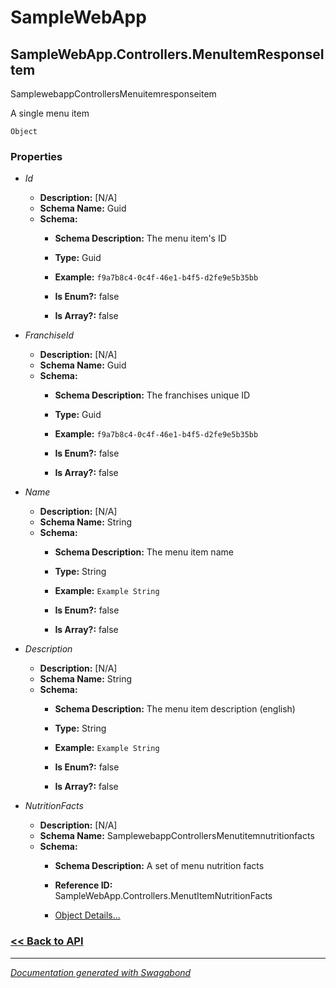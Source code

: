 
# SampleWebApp

## SampleWebApp.Controllers.MenuItemResponseItem

SamplewebappControllersMenuitemresponseitem

A single menu item


`Object`

### Properties


* *Id*
    * **Description:** [N/A]
    * **Schema Name:** Guid
    * **Schema:** 
        * **Schema Description:** The menu item's ID
 
        * **Type:** Guid
        * **Example:** `f9a7b8c4-0c4f-46e1-b4f5-d2fe9e5b35bb`
        * **Is Enum?:** false
        * **Is Array?:** false
    

* *FranchiseId*
    * **Description:** [N/A]
    * **Schema Name:** Guid
    * **Schema:** 
        * **Schema Description:** The franchises unique ID
 
        * **Type:** Guid
        * **Example:** `f9a7b8c4-0c4f-46e1-b4f5-d2fe9e5b35bb`
        * **Is Enum?:** false
        * **Is Array?:** false
    

* *Name*
    * **Description:** [N/A]
    * **Schema Name:** String
    * **Schema:** 
        * **Schema Description:** The menu item name
 
        * **Type:** String
        * **Example:** `Example String`
        * **Is Enum?:** false
        * **Is Array?:** false
    

* *Description*
    * **Description:** [N/A]
    * **Schema Name:** String
    * **Schema:** 
        * **Schema Description:** The menu item description (english)
 
        * **Type:** String
        * **Example:** `Example String`
        * **Is Enum?:** false
        * **Is Array?:** false
    

* *NutritionFacts*
    * **Description:** [N/A]
    * **Schema Name:** SamplewebappControllersMenutitemnutritionfacts
    * **Schema:** 
        * **Schema Description:** A set of menu nutrition facts
 
        * **Reference ID:** SampleWebApp.Controllers.MenutItemNutritionFacts
        * [Object Details...](../schema/SamplewebappControllersMenutitemnutritionfacts.md)
    




### [<< Back to API](../SampleWebApp.Readme.md)

*** 

*[Documentation generated with Swagabond](https://github.com/jordanbleu/swagabond)*

